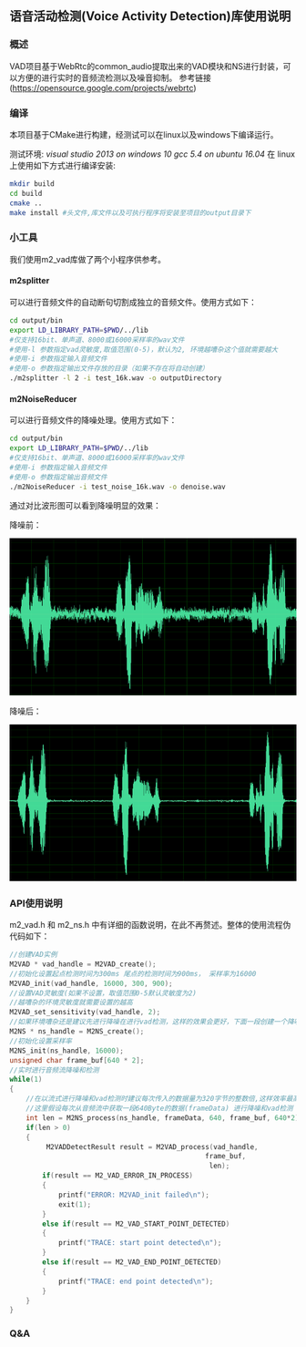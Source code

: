 ## 语音活动检测(Voice Activity Detection)库使用说明

### 概述

VAD项目基于WebRtc的common_audio提取出来的VAD模块和NS进行封装，可以方便的进行实时的音频流检测以及噪音抑制。
参考链接 (https://opensource.google.com/projects/webrtc)

### 编译

本项目基于CMake进行构建，经测试可以在linux以及windows下编译运行。

测试环境:
*visual studio 2013 on windows 10*
*gcc 5.4 on ubuntu 16.04*
在 linux 上使用如下方式进行编译安装:
```bash
mkdir build
cd build
cmake ..
make install #头文件,库文件以及可执行程序将安装至项目的output目录下 
```

### 小工具
我们使用m2_vad库做了两个小程序供参考。
#### m2splitter
可以进行音频文件的自动断句切割成独立的音频文件。使用方式如下：
```bash
cd output/bin
export LD_LIBRARY_PATH=$PWD/../lib
#仅支持16bit、单声道、8000或16000采样率的wav文件
#使用-l 参数指定vad灵敏度,取值范围(0-5)，默认为2, 环境越嘈杂这个值就需要越大
#使用-i 参数指定输入音频文件
#使用-o 参数指定输出文件存放的目录（如果不存在将自动创建）
./m2splitter -l 2 -i test_16k.wav -o outputDirectory
```
#### m2NoiseReducer
可以进行音频文件的降噪处理。使用方式如下：
```bash
cd output/bin
export LD_LIBRARY_PATH=$PWD/../lib
#仅支持16bit、单声道、8000或16000采样率的wav文件
#使用-i 参数指定输入音频文件
#使用-o 参数指定输出音频文件
./m2NoiseReducer -i test_noise_16k.wav -o denoise.wav
```

通过对比波形图可以看到降噪明显的效果：

降噪前：

![降噪前](./images/before.png "降噪前波形")

降噪后：

![降噪后](./images/after.png "降噪后波形")

### API使用说明

m2_vad.h 和 m2_ns.h 中有详细的函数说明，在此不再赘述。整体的使用流程伪代码如下：

```c
//创建VAD实例
M2VAD * vad_handle = M2VAD_create();
//初始化设置起点检测时间为300ms 尾点的检测时间为900ms， 采样率为16000
M2VAD_init(vad_handle, 16000, 300, 900);
//设置VAD灵敏度(如果不设置，取值范围0-5默认灵敏度为2)
//越嘈杂的环境灵敏度就需要设置的越高
M2VAD_set_sensitivity(vad_handle, 2);
//如果环境嘈杂还是建议先进行降噪在进行vad检测，这样的效果会更好，下面一段创建一个降噪实例
M2NS * ns_handle = M2NS_create();
//初始化设置采样率
M2NS_init(ns_handle, 16000);
unsigned char frame_buf[640 * 2];
//实时进行音频流降噪和检测
while(1)
{
    //在以流式进行降噪和vad检测时建议每次传入的数据量为320字节的整数倍,这样效率最高
    //这里假设每次从音频流中获取一段640Byte的数据(frameData) 进行降噪和vad检测
    int len = M2NS_process(ns_handle, frameData, 640, frame_buf, 640*2);
    if(len > 0)
    {
         M2VADDetectResult result = M2VAD_process(vad_handle,
                                                frame_buf,
                                                 len);
        if(result == M2_VAD_ERROR_IN_PROCESS)
        {
            printf("ERROR: M2VAD_init failed\n");
            exit(1);
        }
        else if(result == M2_VAD_START_POINT_DETECTED)
        {
            printf("TRACE: start point detected\n");
        }
        else if(result == M2_VAD_END_POINT_DETECTED)
        {
            printf("TRACE: end point detected\n");
        }   
    }
}
```

### Q&A
